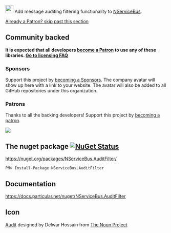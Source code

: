 <img src="https://raw.github.com/NServiceBusExtensions/NServiceBus.AuditFilter/master/src/icon.png" height="25px"> Add message auditing filtering functionality to [NServiceBus](https://docs.particular.net/nservicebus/).

<!--- StartOpenCollectiveBackers -->

[Already a Patron? skip past this section](#endofbacking)


## Community backed

**It is expected that all developers [become a Patron](https://opencollective.com/nservicebusextensions/order/6976) to use any of these libraries. [Go to licensing FAQ](https://github.com/NServiceBusExtensions/Home/blob/master/readme.md#licensingpatron-faq)**


### Sponsors

Support this project by [becoming a Sponsors](https://opencollective.com/nservicebusextensions/order/6972). The company avatar will show up here with a link to your website. The avatar will also be added to all GitHub repositories under this organization.


### Patrons

Thanks to all the backing developers! Support this project by [becoming a patron](https://opencollective.com/nservicebusextensions/order/6976).

<img src="https://opencollective.com/nservicebusextensions/tiers/patron.svg?width=890&avatarHeight=60&button=false">

<!--- EndOpenCollectiveBackers -->

<a href="#" id="endofbacking"></a>

## The nuget package [![NuGet Status](http://img.shields.io/nuget/v/NServiceBus.AuditFilter.svg)](https://www.nuget.org/packages/NServiceBus.AuditFilter/)

https://nuget.org/packages/NServiceBus.AuditFilter/

    PM> Install-Package NServiceBus.AuditFilter


## Documentation

https://docs.particular.net/nuget/NServiceBus.AuditFilter


## Icon

<a href="http://thenounproject.com/term/audit/618766/" target="_blank">Audit</a> designed by Delwar Hossain from <a href="http://thenounproject.com/" target="_blank">The Noun Project</a>
